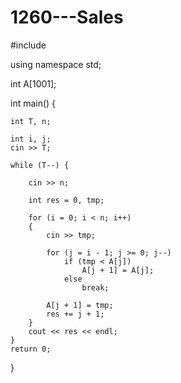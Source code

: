# 1260---Sales


#include <iostream>

using namespace std;

int  A[1001];

int main()
{

	int T, n;

	int i, j;
	cin >> T;

	while (T--) {
		
		cin >> n;

		int res = 0, tmp;

		for (i = 0; i < n; i++)
		{
			cin >> tmp;

			for (j = i - 1; j >= 0; j--)
				if (tmp < A[j])
					A[j + 1] = A[j];
				else
					break;
			
			A[j + 1] = tmp;
			res += j + 1;
		}
		cout << res << endl;
	}
	return 0;
}
